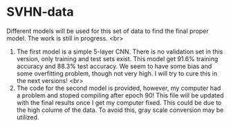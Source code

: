 # SVHN-data
Different models will be used for this set of data to find the final proper model. 
The work is still in progress. <br\>
1. The first model is a simple 5-layer CNN. There is no validation set in this version, only training and test sets exist.
This model get 91.6% training accuracy and 88.3% test accuracy. We seem to have some bias and some overfitting problem, though not very high. I will try to cure this in the next versions! <br\>
2. The code for the second model is provided, however, my computer had a problem and stoped compiling after epoch 90! This file will be updated with the final results once I get my computer fixed. This could be due to the high colume of the data. To avoid this, gray scale conversion may be utilized.

